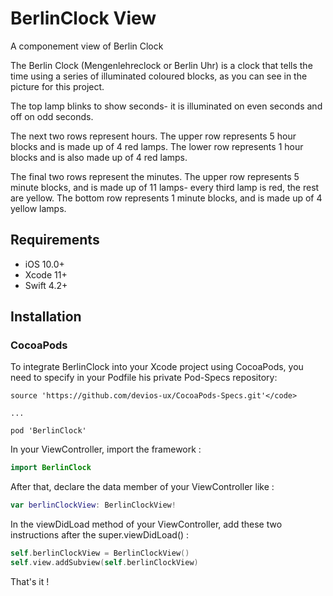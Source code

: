 # BerlinClock View

A componement view of Berlin Clock

The Berlin Clock (Mengenlehreclock or Berlin Uhr) is a clock that tells the time using a series of illuminated coloured blocks, as you can see in the picture for this project.

The top lamp blinks to show seconds- it is illuminated on even seconds and off on odd seconds.

The next two rows represent hours. The upper row represents 5 hour blocks and is made up of 4 red lamps. The lower row represents 1 hour blocks and is also made up of 4 red lamps.

The final two rows represent the minutes. The upper row represents 5 minute blocks, and is made up of 11 lamps- every third lamp is red, the rest are yellow. The bottom row represents 1 minute blocks, and is made up of 4 yellow lamps.

## Requirements
* iOS 10.0+ 
* Xcode 11+
* Swift 4.2+

## Installation

### CocoaPods

To integrate BerlinClock into your Xcode project using CocoaPods, you need to specify in your Podfile his private Pod-Specs repository:

```
source 'https://github.com/devios-ux/CocoaPods-Specs.git'</code> 

... 

pod 'BerlinClock'
```

In your ViewController, import the framework :
```swift
import BerlinClock
```
After that, declare the data member of your ViewController like :

```swift
var berlinClockView: BerlinClockView!
```

In the viewDidLoad method of your ViewController, add these two instructions after the super.viewDidLoad() :
```swift
self.berlinClockView = BerlinClockView()
self.view.addSubview(self.berlinClockView)
```

That's it ! 
